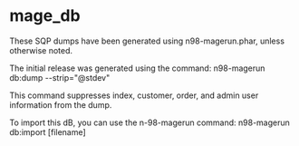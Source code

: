mage_db
=========
These SQP dumps have been generated using n98-magerun.phar, unless otherwise noted.

The initial release was generated using the command:
  n98-magerun db:dump --strip="@stdev"
  
  This command suppresses index, customer, order, and admin user information from the dump.

To import this dB, you can use the n-98-magerun command: 
  n98-magerun db:import [filename]
